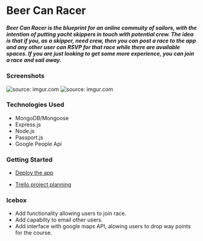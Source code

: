 # Beer Can Racer #

##### Beer Can Racer is the blueprint for an online commuity of sailors, with the intention of putting yacht skippers in touch with potential crew. The idea is that if you, as a skipper, need crew, then you can post a race to the app and any other user can RSVP for that race while there are available spaces. If you are just looking to get some more experience, you can join a race and sail away.

### Screenshots

<img src="https://i.imgur.com/f4764wo.png" title="source: imgur.com" />

<img src="https://i.imgur.com/EwJDZup.png" title="source: imgur.com" />

### Technologies Used
- MongoDB/Mongoose
- Express.js
- Node.js
- Passport.js
- Google People Api

### Getting Started
- [Deploy the app](https://beer-can-racer.herokuapp.com/ "Deploy the app")

- [Trello project planning](https://trello.com/b/B9QIwCjf/beer-can-racer "Trello project planning")

### Icebox
- Add functionality allowing users to join race.
-  Add capabilty to email other users.
- Add interface with google maps API, alowing users to drop way points for the course.